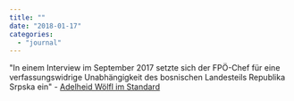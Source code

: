 ```yaml
---
title: ""
date: "2018-01-17"
categories: 
  - "journal"
---
```


"In einem Interview im September 2017 setzte sich der FPÖ-Chef für eine verfassungswidrige Unabhängigkeit des bosnischen Landesteils Republika Srpska ein" - [Adelheid Wölfl im Standard](http://derstandard.at/2000072471902/Strache-gegen-Staat-Bosnien-Herzegowina)
